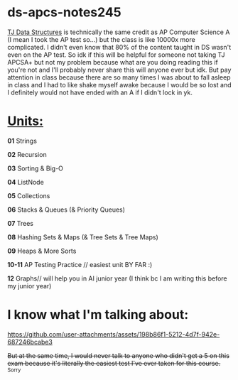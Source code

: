 # ds-apcs-notes245
<ins>TJ Data Structures</ins> is technically the same credit as AP Computer Science A (I mean I took the AP test so...) but the class is like 10000x more complicated. I didn't even know that 80% of the content taught in DS wasn't even on the AP test. So idk if this will be helpful for someone not taking TJ APCSA+ but not my problem because what are you doing reading this if you're not and I'll probably never share this will anyone ever but idk. But pay attention in class because there are so many times I was about to fall asleep in class and I had to like shake myself awake because I would be so lost and I definitely would not have ended with an A if I didn't lock in yk.

# <ins> Units:</ins>

**01** Strings

**02** Recursion

**03** Sorting & Big-O

**04** ListNode

**05** Collections

**06** Stacks & Queues (& Priority Queues)

**07** Trees

**08** Hashing Sets & Maps (& Tree Sets &  Tree Maps)

**09** Heaps & More Sorts

**10-11** AP Testing Practice // easiest unit BY FAR :)

**12** Graphs// will help you in AI junior year (I think bc I am writing this before my junior year)


# I know what I'm talking about: 

https://github.com/user-attachments/assets/198b86f1-5212-4d7f-942e-687246bcabe3

~~But at the same time, I would never talk to anyone who didn't get a 5 on this exam because it's literally the easiest test I've ever taken for this course.~~ <sub>Sorry</sub>

